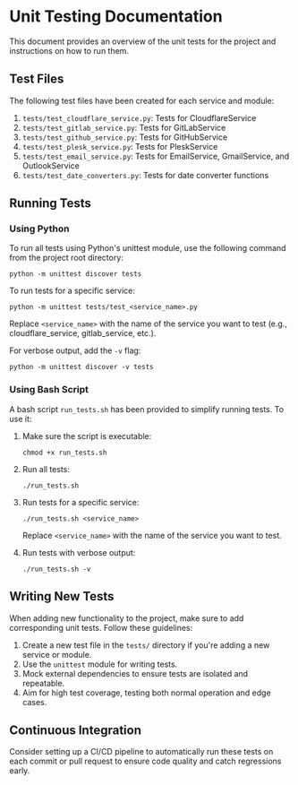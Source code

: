 # Unit Testing Documentation

This document provides an overview of the unit tests for the project and instructions on how to run them.

## Test Files

The following test files have been created for each service and module:

1. `tests/test_cloudflare_service.py`: Tests for CloudflareService
2. `tests/test_gitlab_service.py`: Tests for GitLabService
3. `tests/test_github_service.py`: Tests for GitHubService
4. `tests/test_plesk_service.py`: Tests for PleskService
5. `tests/test_email_service.py`: Tests for EmailService, GmailService, and OutlookService
6. `tests/test_date_converters.py`: Tests for date converter functions

## Running Tests

### Using Python

To run all tests using Python's unittest module, use the following command from the project root directory:

```
python -m unittest discover tests
```

To run tests for a specific service:

```
python -m unittest tests/test_<service_name>.py
```

Replace `<service_name>` with the name of the service you want to test (e.g., cloudflare_service, gitlab_service, etc.).

For verbose output, add the `-v` flag:

```
python -m unittest discover -v tests
```

### Using Bash Script

A bash script `run_tests.sh` has been provided to simplify running tests. To use it:

1. Make sure the script is executable:
   ```
   chmod +x run_tests.sh
   ```

2. Run all tests:
   ```
   ./run_tests.sh
   ```

3. Run tests for a specific service:
   ```
   ./run_tests.sh <service_name>
   ```

   Replace `<service_name>` with the name of the service you want to test.

4. Run tests with verbose output:
   ```
   ./run_tests.sh -v
   ```

## Writing New Tests

When adding new functionality to the project, make sure to add corresponding unit tests. Follow these guidelines:

1. Create a new test file in the `tests/` directory if you're adding a new service or module.
2. Use the `unittest` module for writing tests.
3. Mock external dependencies to ensure tests are isolated and repeatable.
4. Aim for high test coverage, testing both normal operation and edge cases.

## Continuous Integration

Consider setting up a CI/CD pipeline to automatically run these tests on each commit or pull request to ensure code quality and catch regressions early.
